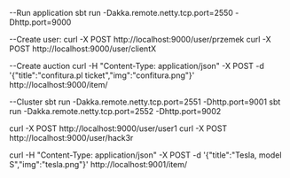 
--Run application
sbt run -Dakka.remote.netty.tcp.port=2550 -Dhttp.port=9000

--Create user:
curl -X POST http://localhost:9000/user/przemek
curl -X POST http://localhost:9000/user/clientX

--Create auction
curl -H "Content-Type: application/json" -X POST -d '{"title":"confitura.pl ticket","img":"confitura.png"}' http://localhost:9000/item/


--Cluster
sbt run -Dakka.remote.netty.tcp.port=2551 -Dhttp.port=9001
sbt run -Dakka.remote.netty.tcp.port=2552 -Dhttp.port=9002

curl -X POST http://localhost:9000/user/user1
curl -X POST http://localhost:9000/user/hack3r

curl -H "Content-Type: application/json" -X POST -d '{"title":"Tesla, model S","img":"tesla.png"}' http://localhost:9001/item/
